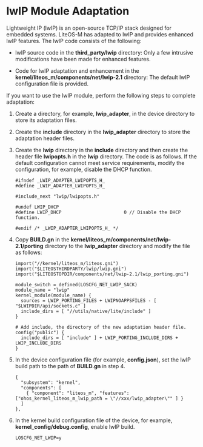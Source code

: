 # lwIP Module Adaptation<a name="EN-US_TOPIC_0000001172881086"></a>

Lightweight IP (lwIP) is an open-source TCP/IP stack designed for embedded systems. LiteOS-M has adapted to lwIP and provides enhanced lwIP features. The lwIP code consists of the following:

- lwIP source code in the **third_party/lwip** directory: Only a few intrusive modifications have been made for enhanced features.

- Code for lwIP adaptation and enhancement in the **kernel/liteos_m/components/net/lwip-2.1** directory: The default lwIP configuration file is provided.

If you want to use the lwIP module, perform the following steps to complete adaptation:

1. Create a directory, for example, **lwip_adapter**, in the device directory to store its adaptation files.

2. Create the **include** directory in the **lwip_adapter** directory to store the adaptation header files.

3. Create the **lwip** directory in the **include** directory and then create the header file **lwipopts.h** in the **lwip** directory. The code is as follows. If the default configuration cannot meet service requirements, modify the configuration, for example, disable the DHCP function.

    ```
    #ifndef _LWIP_ADAPTER_LWIPOPTS_H_
    #define _LWIP_ADAPTER_LWIPOPTS_H_

    #include_next "lwip/lwipopts.h"

    #undef LWIP_DHCP
    #define LWIP_DHCP                       0 // Disable the DHCP function.

    #endif /* _LWIP_ADAPTER_LWIPOPTS_H_ */
    ```

4. Copy **BUILD.gn** in the **kernel/liteos_m/components/net/lwip-2.1/porting** directory to the **lwip_adapter** directory and modify the file as follows:

    ```
    import("//kernel/liteos_m/liteos.gni")
    import("$LITEOSTHIRDPARTY/lwip/lwip.gni")
    import("$LITEOSTOPDIR/components/net/lwip-2.1/lwip_porting.gni")

    module_switch = defined(LOSCFG_NET_LWIP_SACK)
    module_name = "lwip"
    kernel_module(module_name) {
      sources = LWIP_PORTING_FILES + LWIPNOAPPSFILES - [ "$LWIPDIR/api/sockets.c" ]
      include_dirs = [ "//utils/native/lite/include" ]
    }

    # Add include, the directory of the new adaptation header file.
    config("public") {
      include_dirs = [ "include" ] + LWIP_PORTING_INCLUDE_DIRS + LWIP_INCLUDE_DIRS
    }
    ```

5. In the device configuration file (for example, **config.json**), set the lwIP build path to the path of **BUILD.gn** in step 4.

    ```
    {
      "subsystem": "kernel",
      "components": [
        { "component": "liteos_m", "features":["ohos_kernel_liteos_m_lwip_path = \"//xxx/lwip_adapter\"" ] }
      ]
    },
    ```

6. In the kernel build configuration file of the device, for example, **kernel_config/debug.config**, enable lwIP build.

    ```
    LOSCFG_NET_LWIP=y
    ```
